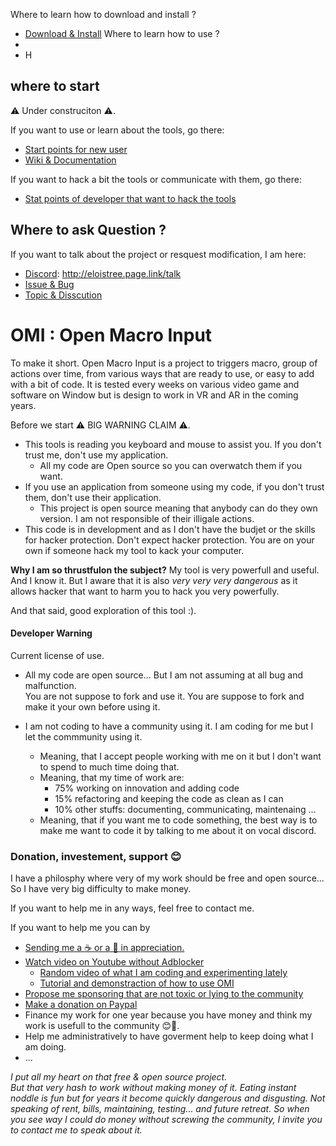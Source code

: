 Where to learn how to download and install ?
- [Download & Install](https://github.com/EloiStree/OpenMacroInput/DownloadAndInstall.md)
Where to learn how to use ?
- 
- H

## where to start
 ⚠️ Under construciton ⚠️. 
 
 
 
If you want to use or learn about the tools, go there:  
- [Start points for new user](https://github.com/EloiStree/2020_02_09_OpenMacroInput/projects/2)
- [Wiki & Documentation](https://github.com/EloiStree/OpenMacroInput/wiki)

If you want to hack a bit the tools or communicate with them, go there:  
- [Stat points of developer that want to hack the tools](https://github.com/EloiStree/2020_02_09_OpenMacroInput/projects/3)

## Where to ask Question ?

If you want to talk about the project or resquest modification, I am here:  
- [Discord](http://eloistree.page.link/talk): http://eloistree.page.link/talk
- [Issue & Bug](https://github.com/EloiStree/OpenMacroInput/issues)
- [Topic & Disscution](https://github.com/EloiStree/OpenMacroInput/discussions)

# OMI : Open Macro Input

To make it short. Open Macro Input is a project to triggers macro, group of actions over time, from various ways that are ready to use, or easy to add with a bit of code.
It is tested every weeks on various video game and software on Window but is design to work in VR and AR in the coming years. 

Before we start ⚠️ BIG WARNING CLAIM ⚠️. 
- This tools is reading you keyboard and mouse to assist you. If you don't trust me, don't use my application. 
  - All my code are Open source so you can overwatch them if you want.
- If you use an application from someone using my code, if you don't trust them, don't use their application.
  - This project is open source meaning that anybody can do they own version. I am not responsible of their illigale actions.
- This code is in development and as I don't have the budjet or the skills for hacker protection. Don't expect hacker protection. You are on your own if someone hack my tool to kack your computer. 

**Why I am so thrustfulon the subject?**
My tool is very powerfull and useful. And I know it. But I aware that it is also *very very very dangerous* as it allows hacker that want to harm you to hack you very powerfully.

And that said, good exploration of this tool :).


#### Developer Warning
 Current license of use.

- All my code are open source... But I am not assuming at all bug and malfunction.  
You are not suppose to fork and use it. You are suppose to fork and make it your own before using it.  

- I am not coding to have a community using it. I am coding for me but I let the commmunity using it. 
  - Meaning, that I accept people working with me on it but I don't want to spend to much time doing that.
  - Meaning, that my time of work are:
    - 75% working on innovation and adding code
    - 15% refactoring and keeping the code as clean as I can
    - 10% other stuffs: documenting, communicating, maintenaing ...
  - Meaning, that if you want me to code something, the best way is to make me want to code it by talking to me about it on vocal discord.


### Donation, investement, support 😊
I have a philosphy where very of my work should be free and open source...   
So I have very big difficulty to make money.  

If you want to help me in any ways, feel free to contact me.

If you want to help me you can by
- [Sending me a ☕ or a  🍺 in appreciation.](https://ko-fi.com/E1E21QCY5)
- [Watch video on Youtube without Adblocker](https://www.youtube.com/channel/UComxuwj8ulaREOdtNwwhI-w/videos)
  - [Random video of what I am coding and experimenting lately](https://www.youtube.com/channel/UComxuwj8ulaREOdtNwwhI-w/videos)
  - [Tutorial and demonstraction of how to use OMI](https://www.youtube.com/channel/UCXPtuBU3hHPDal83FyEaeHg/videos) 
- [Propose me sponsoring that are not toxic or lying to the community](http://elositree.page.link/discord)
- [Make a donation on Paypal](https://www.paypal.me/eloistree)
- Finance my work for one year because you have money and think my work is usefull to the community 😊🍺.
- Help me administratively to have goverment help to keep doing what I am doing.
- ...

_I put all my heart on that free & open source project._   
_But that very hash to work without making money of it._
_Eating instant noddle is fun but for years it become quickly dangerous and disgusting._
_Not speaking of rent, bills, maintaining, testing... and future retreat._
_So when you see way I could do money without screwing the community, I invite you to contact me to speak about it._


   




